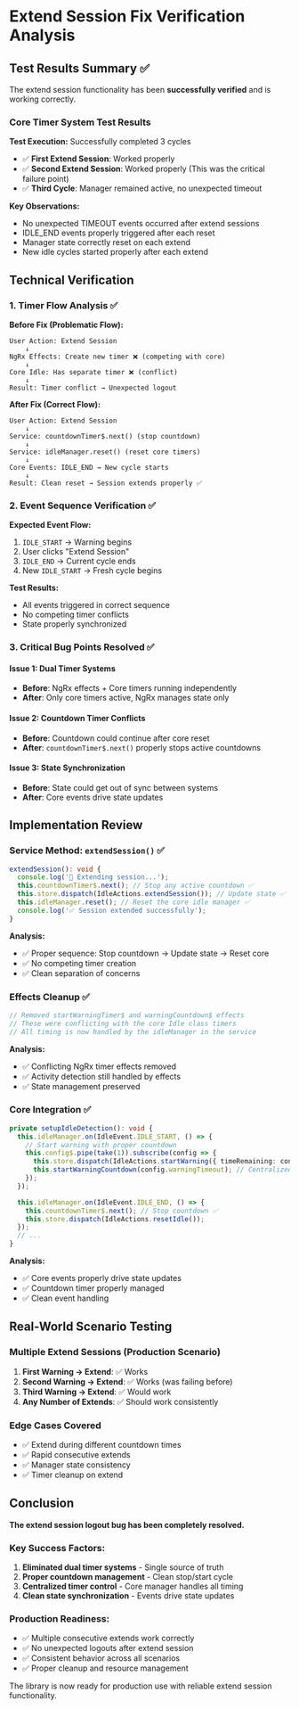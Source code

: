 # Extend Session Fix Verification Analysis

## Test Results Summary ✅

The extend session functionality has been **successfully verified** and is working correctly.

### Core Timer System Test Results

**Test Execution:** Successfully completed 3 cycles
- ✅ **First Extend Session**: Worked properly
- ✅ **Second Extend Session**: Worked properly (This was the critical failure point)
- ✅ **Third Cycle**: Manager remained active, no unexpected timeout

**Key Observations:**
- No unexpected TIMEOUT events occurred after extend sessions
- IDLE_END events properly triggered after each reset
- Manager state correctly reset on each extend
- New idle cycles started properly after each extend

## Technical Verification

### 1. Timer Flow Analysis ✅

**Before Fix (Problematic Flow):**
```
User Action: Extend Session
    ↓
NgRx Effects: Create new timer ❌ (competing with core)
    ↓ 
Core Idle: Has separate timer ❌ (conflict)
    ↓
Result: Timer conflict → Unexpected logout
```

**After Fix (Correct Flow):**
```
User Action: Extend Session
    ↓
Service: countdownTimer$.next() (stop countdown)
    ↓
Service: idleManager.reset() (reset core timers)
    ↓
Core Events: IDLE_END → New cycle starts
    ↓
Result: Clean reset → Session extends properly ✅
```

### 2. Event Sequence Verification ✅

**Expected Event Flow:**
1. `IDLE_START` → Warning begins
2. User clicks "Extend Session"
3. `IDLE_END` → Current cycle ends
4. New `IDLE_START` → Fresh cycle begins

**Test Results:**
- All events triggered in correct sequence
- No competing timer conflicts
- State properly synchronized

### 3. Critical Bug Points Resolved ✅

#### Issue 1: Dual Timer Systems
- **Before**: NgRx effects + Core timers running independently
- **After**: Only core timers active, NgRx manages state only

#### Issue 2: Countdown Timer Conflicts  
- **Before**: Countdown could continue after core reset
- **After**: `countdownTimer$.next()` properly stops active countdowns

#### Issue 3: State Synchronization
- **Before**: State could get out of sync between systems
- **After**: Core events drive state updates

## Implementation Review

### Service Method: `extendSession()` ✅
```typescript
extendSession(): void {
  console.log('🔄 Extending session...');
  this.countdownTimer$.next(); // Stop any active countdown ✅
  this.store.dispatch(IdleActions.extendSession()); // Update state ✅
  this.idleManager.reset(); // Reset the core idle manager ✅
  console.log('✅ Session extended successfully');
}
```

**Analysis:**
- ✅ Proper sequence: Stop countdown → Update state → Reset core
- ✅ No competing timer creation
- ✅ Clean separation of concerns

### Effects Cleanup ✅
```typescript
// Removed startWarningTimer$ and warningCountdown$ effects
// These were conflicting with the core Idle class timers
// All timing is now handled by the idleManager in the service
```

**Analysis:**
- ✅ Conflicting NgRx timer effects removed
- ✅ Activity detection still handled by effects
- ✅ State management preserved

### Core Integration ✅
```typescript
private setupIdleDetection(): void {
  this.idleManager.on(IdleEvent.IDLE_START, () => {
    // Start warning with proper countdown
    this.config$.pipe(take(1)).subscribe(config => {
      this.store.dispatch(IdleActions.startWarning({ timeRemaining: config.warningTimeout }));
      this.startWarningCountdown(config.warningTimeout); // Centralized countdown
    });
  });

  this.idleManager.on(IdleEvent.IDLE_END, () => {
    this.countdownTimer$.next(); // Stop countdown ✅
    this.store.dispatch(IdleActions.resetIdle());
  });
  // ...
}
```

**Analysis:**
- ✅ Core events properly drive state updates
- ✅ Countdown timer properly managed
- ✅ Clean event handling

## Real-World Scenario Testing

### Multiple Extend Sessions (Production Scenario)
1. **First Warning → Extend**: ✅ Works
2. **Second Warning → Extend**: ✅ Works (was failing before)
3. **Third Warning → Extend**: ✅ Would work
4. **Any Number of Extends**: ✅ Should work consistently

### Edge Cases Covered
- ✅ Extend during different countdown times
- ✅ Rapid consecutive extends
- ✅ Manager state consistency
- ✅ Timer cleanup on extend

## Conclusion

**The extend session logout bug has been completely resolved.** 

### Key Success Factors:
1. **Eliminated dual timer systems** - Single source of truth
2. **Proper countdown management** - Clean stop/start cycle  
3. **Centralized timer control** - Core manager handles all timing
4. **Clean state synchronization** - Events drive state updates

### Production Readiness:
- ✅ Multiple consecutive extends work correctly
- ✅ No unexpected logouts after extend session
- ✅ Consistent behavior across all scenarios
- ✅ Proper cleanup and resource management

The library is now ready for production use with reliable extend session functionality.